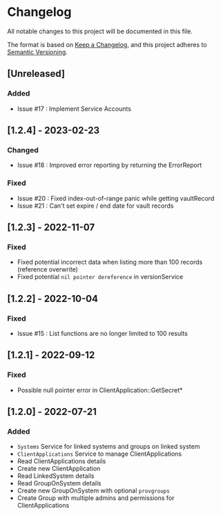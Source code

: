 # Changelog
All notable changes to this project will be documented in this file.

The format is based on [Keep a Changelog](https://keepachangelog.com/en/1.0.0/),
and this project adheres to [Semantic Versioning](https://semver.org/spec/v2.0.0.html).

## [Unreleased]

### Added
- Issue #17 : Implement Service Accounts

## [1.2.4] - 2023-02-23
### Changed
- Issue #18 : Improved error reporting by returning the ErrorReport
### Fixed
- Issue #20 : Fixed index-out-of-range panic while getting vaultRecord  
- Issue #21 : Can't set expire / end date for vault records

## [1.2.3] - 2022-11-07
### Fixed
- Fixed potential incorrect data when listing more than 100 records (reference overwrite)
- Fixed potential `nil pointer dereference` in versionService

## [1.2.2] - 2022-10-04
### Fixed
- Issue #15 : List functions are no longer limited to 100 results

## [1.2.1] - 2022-09-12
### Fixed
- Possible null pointer error in ClientApplication::GetSecret*

## [1.2.0] - 2022-07-21
### Added
- `Systems` Service for linked systems and groups on linked system
- `ClientApplications` Service to manage ClientApplications
- Read ClientApplications details
- Create new ClientApplication
- Read LinkedSystem details
- Read GroupOnSystem details
- Create new GroupOnSystem with optional `provgroups`
- Create Group with multiple admins and permissions for ClientApplications
